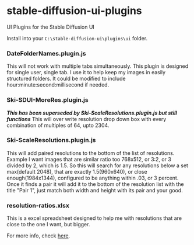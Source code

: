 # stable-diffusion-ui-plugins
UI Plugins for the Stable Diffusion UI

Install into your `C:\stable-diffusion-ui\plugins\ui` folder.

### DateFolderNames.plugin.js
  This will not work with multiple tabs simultaneously. This plugin is designed for single user, single tab. I use it to help keep my images in easily structured folders. It could be modified to include hour:minute:second:millisecond if needed.

### Ski-SDUI-MoreRes.plugin.js
  ***This has been superseded by Ski-ScaleResolutions.plugin.js but still functions***
  This will over write resolution drop down box with every combination of multiples of 64, upto 2304.

### Ski-ScaleResolutions.plugin.js
  This will add paired resolutions to the bottom of the list of resolutions. Example I want images that are similar ratio too 768x512, or 3:2, or 3 divided by 2, which is 1.5. So this will search for any resolutions below a set max(default 2048), that are exactly 1.5(960x640), or close enough(1984x1344), configured to be anything within .03, or 3 percent. Once it finds a pair it will add it to the bottom of the resolution list with the title "Pair 1", just match both width and height with its pair and your good.

### resolution-ratios.xlsx
  This is a excel spreadsheet designed to help me with resolutions that are close to the one I want, but bigger.

For more info, check [here](https://github.com/cmdr2/stable-diffusion-ui/wiki/UI-Plugins).
